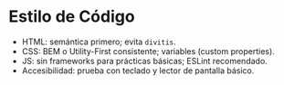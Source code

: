 # Estilo de Código
- HTML: semántica primero; evita `divitis`.
- CSS: BEM o Utility-First consistente; variables (custom properties).
- JS: sin frameworks para prácticas básicas; ESLint recomendado.
- Accesibilidad: prueba con teclado y lector de pantalla básico.
